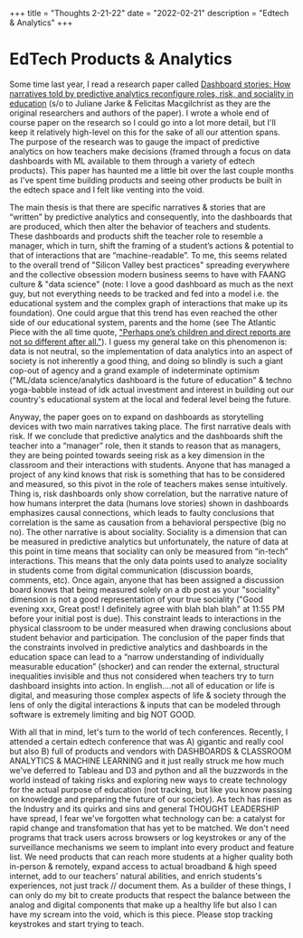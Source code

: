 +++
title = "Thoughts 2-21-22"
date = "2022-02-21"
description = "Edtech & Analytics"
+++



# EdTech Products & Analytics
Some time last year, I read a research paper called [Dashboard stories: How narratives told by predictive analytics reconfigure roles, risk, and sociality in education](https://journals.sagepub.com/doi/full/10.1177/20539517211025561) (s/o to Juliane Jarke & Felicitas Macgilchrist as they are the original researchers and authors of the paper). I wrote a whole end of course paper on the research so I could go into a lot more detail, but I'll keep it relatively high-level on this for the sake of all our attention spans. The purpose of the research was to gauge the impact of predictive analytics on how teachers make decisions (framed through a focus on data dashboards with ML available to them through a variety of edtech products). This paper has haunted me a little bit over the last couple months as I've spent time building products and seeing other products be built in the edtech space and I felt like venting into the void.

The main thesis is that there are specific narratives & stories that are “written” by predictive analytics and consequently, into the dashboards that are produced, which then alter the behavior of teachers and students. These dashboards and products shift the teacher role to resemble a manager, which in turn, shift the framing of a student’s actions & potential to that of interactions that are “machine-readable”. To me, this seems related to the overall trend of "Silicon Valley best practices" spreading everywhere and the collective obsession modern business seems to have with FAANG culture & "data science" (note: I love a good dashboard as much as the next guy, but not everything needs to be tracked and fed into a model i.e. the educational system and the complex graph of interactions that make up its foundation). One could argue that this trend has even reached the other side of our educational system, parents and the home (see The Atlantic Piece with the all time quote, ["Perhaps one’s children and direct reports are not so different after all."](https://www.theatlantic.com/family/archive/2019/07/families-slack-asana/593584/)). I guess my general take on this phenomenon is: data is not neutral, so the implementation of data analytics into an aspect of society is not inherently a good thing, and doing so blindly is such a giant cop-out of agency and a grand example of indeterminate optimism ("ML/data science/analytics dashboard is the future of education" & techno yoga-babble instead of idk actual investment and interest in building out our country's educational system at the local and federal level being the future.


Anyway, the paper goes on to expand on dashboards as storytelling devices with two main narratives taking place. The first narrative deals with risk. If we conclude that predictive analytics and the dashboards shift the teacher into a “manager” role, then it stands to reason that as managers, they are being pointed towards seeing risk as a key dimension in the classroom and their interactions with students. Anyone that has managed a project of any kind knows that risk is something that has to be considered and measured, so this pivot in the role of teachers makes sense intuitively. Thing is, risk dashboards only show correlation, but the narrative nature of how humans interpret the data (humans love stories) shown in dashboards emphasizes causal connections, which leads to faulty conclusions that correlation is the same as causation from a behavioral perspective (big no no). The other narrative is about sociality. Sociality is a dimension that can be measured in predictive analytics but unfortunately, the nature of data at this point in time means that sociality can only be measured from “in-tech” interactions. This means that the only data points used to analyze sociality in students come from digital communication (discussion boards, comments, etc). Once again, anyone that has been assigned a discussion board knows that being measured solely on a db post as your "sociality" dimension is not a good representation of your true sociality ("Good evening xxx, Great post! I definitely agree with blah blah blah" at 11:55 PM before your initial post is due). This constraint leads to interactions in the physical classroom to be under measured when drawing conclusions about student behavior and participation. The conclusion of the paper finds that the constraints involved in predictive analytics and dashboards in the education space can lead to a “narrow understanding of individually measurable education” (shocker) and can render the external, structural inequalities invisible and thus not considered when teachers try to turn dashboard insights into action. In english....not all of education or life is digital, and measuring those complex aspects of life & society through the lens of only the digital interactions & inputs that can be modeled through software is extremely limiting and big NOT GOOD.

With all that in mind, let's turn to the world of tech conferences. Recently, I attended a certain edtech conference that was A) gigantic and really cool but also B) full of products and vendors with DASHBOARDS & CLASSROOM ANALYTICS & MACHINE LEARNING and it just really struck me how much we've deferred to Tableau and D3 and python and all the buzzwords in the world instead of taking risks and exploring new ways to create technology for the actual purpose of education (not tracking, but like you know passing on knowledge and preparing the future of our society). As tech has risen as the Industry and its quirks and sins and general THOUGHT LEADERSHIP have spread, I fear we've forgotten what technology can be: a catalyst for rapid change and transfomation that has yet to be matched. We don't need programs that track users across browsers or log keystrokes or any of the surveillance mechanisms we seem to implant into every product and feature list. We need products that can reach more students at a higher quality both in-person & remotely, expand access to actual broadband & high speed internet, add to our teachers' natural abilities, and enrich students's experiences, not just track // document them. As a builder of these things, I can only do my bit to create products that respect the balance between the analog and digital components that make up a healthy life but also I can have my scream into the void, which is this piece. Please stop tracking keystrokes and start trying to teach.




